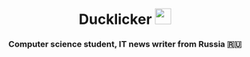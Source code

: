 <h1 align="center">Ducklicker</a> 
<img src="file:///D:/Ducklicker(beta)/models/duck.png" height="32"/></h1>
<h3 align="center">Computer science student, IT news writer from Russia 🇷🇺</h3>
